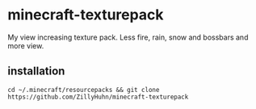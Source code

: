 # minecraft-texturepack
My view increasing texture pack. Less fire, rain, snow and bossbars and more view.

## installation

```
cd ~/.minecraft/resourcepacks && git clone https://github.com/ZillyHuhn/minecraft-texturepack
```
